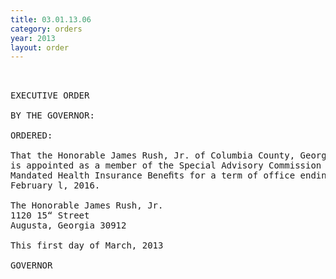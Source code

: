 ```yaml
---
title: 03.01.13.06
category: orders
year: 2013
layout: order
---
```


<pre> 

EXECUTIVE ORDER

BY THE GOVERNOR:

ORDERED:

That the Honorable James Rush, Jr. of Columbia County, Georgia,
is appointed as a member of the Special Advisory Commission on
Mandated Health Insurance Beneﬁts for a term of office ending
February l, 2016.

The Honorable James Rush, Jr.
1120 15“ Street
Augusta, Georgia 30912

This first day of March, 2013

GOVERNOR

</pre>
